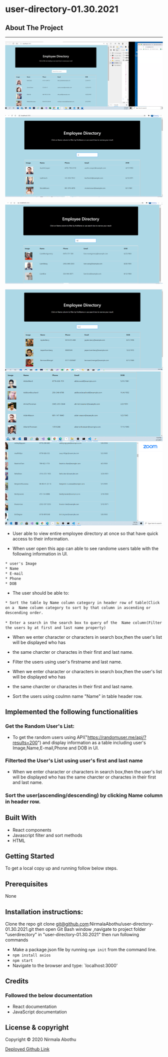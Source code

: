 # user-directory-01.30.2021

## About The Project

---

![alt text](/public/Images/image1.PNG)

![alt text](/public/Images/image2.PNG)

![alt text](/public/Images/image3.PNG)

![alt text](/public/Images/image4.PNG)
![alt text](/public/Images/image5.PNG)
![alt text](/public/Images/image6.PNG)

-    User able to view entire employee directory at once so that have quick access to their information.

-    When user open this app can able to see randome users table with the following information in UI.


    * user's Image
    * Name
    * E-mail
    * Phone
    * DOB

-    The user should be able to:


    * Sort the table by Name column category in header row of table(Click on a  Name column category to sort by that column in ascending or descending order.

    * Enter a search in the search box to query of the  Name column(Filter the users by at first and last name property)

-    When we enter character or characters in search box,then the user's list will be displayed who has
-    the same charcter or charactes in their first and last name.

-    Filter the users using user's firstname and last name.

-    When we enter character or characters in search box,then the user's list will be displayed who has
-    the same charcter or charactes in their first and last name.

-    Sort the users using coulmn name "Name" in table header row.

## Implemented the following functionalities

### Get the Random User's List:

-    To get the random users using API("https://randomuser.me/api/?results=200") and display information as a table
     including user's Image,Name,E-mail,Phone and DOB in UI.

### Filterted the User's List using user's first and last name

-    When we enter character or characters in search box,then the user's list will be displayed who has
     the same charcter or charactes in their first and last name.

### Sort the user(ascending/descending) by clicking Name column in header row.

## Built With

-    React components
-    Javascript filter and sort methods
-    HTML

## Getting Started

To get a local copy up and running follow below steps.

## Prerequisites

None

## Installation instructions:

Clone the repo git clone git@github.com:NirmalaAbothu/user-directory-01.30.2021.git then open Git Bash window ,navigate to project folder "userdirectory" in "user-directory-01.30.2021" then run
following commands

-    Make a package.json file by running `npm init` from the command line.
-    `npm install axios`
-    `npm start`
-    Navigate to the browser and type: `localhost:3000'

## Credits

### Followed the below documentation

-    React documentation
-    JavaScript documentation

## License & copyright

Copyright © 2020 Nirmala Abothu

[Deployed Github Link](https://nirmalaabothu.github.io/user-directory-01.30.2021/)
